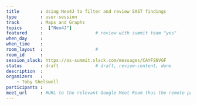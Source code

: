 ```yaml
---
title        : Using Neo4J to filter and review SAST findings
type         : user-session
track        : Maps and Graphs
topics       :  ["Neo4J"]
featured     :                    # review with summit team "yes"
when_day     :
when_time    :
room_layout  :                    #
room_id      :
session_slack: https://os-summit.slack.com/messages/CAYFSNVGF
status       : draft              # draft, review-content, done
description  :
organizers   :
    - Toby Shelswell
participants :
meet_url     : #URL to the relevant Google Meet Room thus the remote participants can join a session
---
```



<!--(add intro)

## WHY

(...)

## What

(...)

## Outcomes

(...)

## References

(...)


## Previous-->
